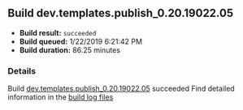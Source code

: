 ## Build dev.templates.publish_0.20.19022.05
- **Build result:** `succeeded`
- **Build queued:** 1/22/2019 6:21:42 PM
- **Build duration:** 86.25 minutes
### Details
Build [dev.templates.publish_0.20.19022.05](https://winappstudio.visualstudio.com/web/build.aspx?pcguid=a4ef43be-68ce-4195-a619-079b4d9834c2&builduri=vstfs%3a%2f%2f%2fBuild%2fBuild%2f26951) succeeded
Find detailed information in the [build log files](https://uwpctdiags.blob.core.windows.net/buildlogs/dev.templates.publish_0.20.19022.05_logs.zip)

